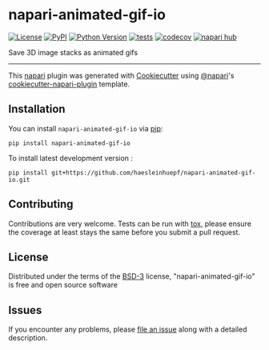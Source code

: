 # napari-animated-gif-io

[![License](https://img.shields.io/pypi/l/napari-animated-gif-io.svg?color=green)](https://github.com/haesleinhuepf/napari-animated-gif-io/raw/main/LICENSE)
[![PyPI](https://img.shields.io/pypi/v/napari-animated-gif-io.svg?color=green)](https://pypi.org/project/napari-animated-gif-io)
[![Python Version](https://img.shields.io/pypi/pyversions/napari-animated-gif-io.svg?color=green)](https://python.org)
[![tests](https://github.com/haesleinhuepf/napari-animated-gif-io/workflows/tests/badge.svg)](https://github.com/haesleinhuepf/napari-animated-gif-io/actions)
[![codecov](https://codecov.io/gh/haesleinhuepf/napari-animated-gif-io/branch/main/graph/badge.svg)](https://codecov.io/gh/haesleinhuepf/napari-animated-gif-io)
[![napari hub](https://img.shields.io/endpoint?url=https://api.napari-hub.org/shields/napari-animated-gif-io)](https://napari-hub.org/plugins/napari-animated-gif-io)

Save 3D image stacks as animated gifs

----------------------------------

This [napari] plugin was generated with [Cookiecutter] using [@napari]'s [cookiecutter-napari-plugin] template.

<!--
Don't miss the full getting started guide to set up your new package:
https://github.com/napari/cookiecutter-napari-plugin#getting-started

and review the napari docs for plugin developers:
https://napari.org/plugins/stable/index.html
-->

## Installation

You can install `napari-animated-gif-io` via [pip]:

    pip install napari-animated-gif-io



To install latest development version :

    pip install git+https://github.com/haesleinhuepf/napari-animated-gif-io.git


## Contributing

Contributions are very welcome. Tests can be run with [tox], please ensure
the coverage at least stays the same before you submit a pull request.

## License

Distributed under the terms of the [BSD-3] license,
"napari-animated-gif-io" is free and open source software

## Issues

If you encounter any problems, please [file an issue] along with a detailed description.

[napari]: https://github.com/napari/napari
[Cookiecutter]: https://github.com/audreyr/cookiecutter
[@napari]: https://github.com/napari
[MIT]: http://opensource.org/licenses/MIT
[BSD-3]: http://opensource.org/licenses/BSD-3-Clause
[GNU GPL v3.0]: http://www.gnu.org/licenses/gpl-3.0.txt
[GNU LGPL v3.0]: http://www.gnu.org/licenses/lgpl-3.0.txt
[Apache Software License 2.0]: http://www.apache.org/licenses/LICENSE-2.0
[Mozilla Public License 2.0]: https://www.mozilla.org/media/MPL/2.0/index.txt
[cookiecutter-napari-plugin]: https://github.com/napari/cookiecutter-napari-plugin

[file an issue]: https://github.com/haesleinhuepf/napari-animated-gif-io/issues

[napari]: https://github.com/napari/napari
[tox]: https://tox.readthedocs.io/en/latest/
[pip]: https://pypi.org/project/pip/
[PyPI]: https://pypi.org/
